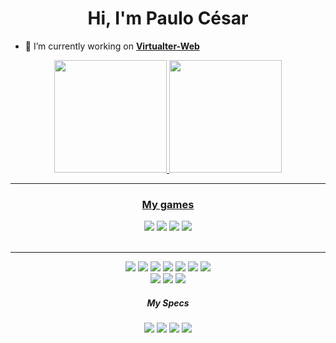 <h1 align="center">Hi, I'm Paulo César</h1>

- 🔭 I’m currently working on **[Virtualter-Web](https://github.com/Msajt/Virtualter-Domiciliar)**

<div align='center'>
  <a href='https://github.com/msajt'>
  <img height='180em' src='https://github-readme-stats.vercel.app/api?username=msajt&show_icons=true&theme=dark' />
  <img height='180em' src='https://github-readme-stats.vercel.app/api/top-langs/?username=msajt&layout=compact&theme=dark' />
</div>
  
____
  
<div align='center'>
  <h3 align='center'>My games</h3>
  <a href='https://github.com/Msajt/Pose-Ninja'><img src='https://github-readme-stats.vercel.app/api/pin/?username=msajt&repo=pose-ninja' /></a>
  <a href='https://github.com/Msajt/Physio-Pop'><img src='https://github-readme-stats.vercel.app/api/pin/?username=msajt&repo=physio-pop' /></a>
  <a href='https://github.com/Msajt/Virtualter-Domiciliar'><img src='https://github-readme-stats.vercel.app/api/pin/?username=msajt&repo=virtualter-domiciliar' /></a>
  <a href='https://github.com/Msajt/Um-Pistoleiro-Chamado-Papaco'><img src='https://github-readme-stats.vercel.app/api/pin/?username=msajt&repo=um-pistoleiro-chamado-papaco' /></a>
</div>
  
<br>

__________________________________________  
  
<div align='center'>
  <img src='https://img.shields.io/badge/HTML5-E34F26?style=for-the-badge&logo=html5&logoColor=white' />
  <img src='https://img.shields.io/badge/CSS3-1572B6?style=for-the-badge&logo=css3&logoColor=white' />
  <img src='https://img.shields.io/badge/JavaScript-323330?style=for-the-badge&logo=javascript&logoColor=F7DF1E' />
  <img src='https://img.shields.io/badge/p5.js-ED225D?style=for-the-badge&logo=p5.js&logoColor=FFFFFF' />
  <img src='https://img.shields.io/badge/firebase-ffca28?style=for-the-badge&logo=firebase&logoColor=black' />
  <img src='https://img.shields.io/badge/C%2B%2B-00599C?style=for-the-badge&logo=c%2B%2B&logoColor=white' />
  <img src='https://img.shields.io/badge/Unity-100000?style=for-the-badge&logo=unity&logoColor=white' />
  <br>
  <a href='https://instagram.com/pc_pixelart'><img src='https://img.shields.io/badge/Instagram-E4405F?style=for-the-badge&logo=instagram&logoColor=white' /></a>
  <a href='https://www.linkedin.com/in/paulo-santos-28581a220'><img src='https://img.shields.io/badge/LinkedIn-0077B5?style=for-the-badge&logo=linkedin&logoColor=white' /></a>
  <a href='https://www.deviantart.com/pcpixelart'><img src='https://img.shields.io/badge/DeviantArt-05CC47?style=for-the-badge&logo=deviantart&logoColor=white' /></a>
  <br>
  <h5 align='center'>My Specs</h5>
  <img src='https://img.shields.io/badge/acer%20%20Nitro%205-83B81A?style=for-the-badge&logo=acer&logoColor=white' />
  <img src='https://img.shields.io/badge/AMD%20Ryzen_7_4800H-ED1C24?style=for-the-badge&logo=amd&logoColor=white' />
  <img src='https://img.shields.io/badge/NVIDIA-GTX1650Ti-76B900?style=for-the-badge&logo=nvidia&logoColor=white' />
  <img src='https://img.shields.io/badge/16GB%20ram-76B900?style=for-the-badge&logo=fedora&logoColor=white' />
</div>



